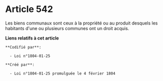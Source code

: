# Article 542

Les biens communaux sont ceux à la propriété ou au produit desquels les habitants d'une ou plusieurs communes ont un droit
acquis.

**Liens relatifs à cet article**

	**Codifié par**:

	  - Loi n°1804-01-25

	**Créé par**:

	  - Loi n°1804-01-25 promulguée le 4 février 1804
